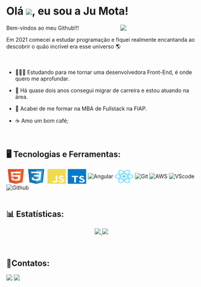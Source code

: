 
<h1 align="left">Olá <img src="https://raw.githubusercontent.com/kaueMarques/kaueMarques/master/hi.gif" height="30px">, eu sou a Ju Mota!</h1>

<img align="right" width="40%" src="https://github.com/jumotac/jumotac/assets/84103586/a9a7e522-b9e4-4217-9d71-0e8368cbf191">

Bem-vindos ao meu Github!!! 

Em 2021 comecei a estudar programação e fiquei realmente encantanda ao descobrir o quão incrível era esse universo 🌎  

</br>

- 👩🏻‍💻 Estudando para me tornar uma desenvolvedora Front-End, é onde quero me aprofundar.

- 🔭 Há quase dois anos consegui migrar de carreira e estou atuando na área.

- 🚀 Acabei de me formar na MBA de Fullstack na FIAP.

- ☕ Amo um bom café;

</br>

## 🖥️ Tecnologias e Ferramentas: 

<div style="display: inline_block">
  <img align="center" alt="HTML" height="40" width="50" src="https://raw.githubusercontent.com/devicons/devicon/master/icons/html5/html5-original.svg">
  <img align="center" alt="CSS" height="40" width="50" src="https://raw.githubusercontent.com/devicons/devicon/master/icons/css3/css3-original.svg">
  <img align="center" alt="Js" height="40" width="50" src="https://raw.githubusercontent.com/devicons/devicon/master/icons/javascript/javascript-plain.svg">
  <img align="center" alt="Ts" height="40" width="50" src="https://raw.githubusercontent.com/devicons/devicon/master/icons/typescript/typescript-plain.svg">
  <img align="center" alt="Angular" height="40" width="50" src="https://cdn.jsdelivr.net/gh/devicons/devicon@latest/icons/angular/angular-original.svg">
  <img align="center" alt="React" height="40" width="50" src="https://raw.githubusercontent.com/devicons/devicon/master/icons/react/react-original.svg">
  <img align="center" alt="Git" height="40" width="50" src="https://cdn.jsdelivr.net/gh/devicons/devicon/icons/git/git-original.svg">
  <img align="center" alt="AWS" height="40" width="50" src="https://cdn.jsdelivr.net/gh/devicons/devicon@latest/icons/amazonwebservices/amazonwebservices-plain-wordmark.svg">
  <img align="center" alt="VScode" height="40" width="50" src="https://cdn.jsdelivr.net/gh/devicons/devicon@latest/icons/vscode/vscode-original.svg">   
  <img align="center" alt="Github" height="40" width="50" src="https://cdn.jsdelivr.net/gh/devicons/devicon@latest/icons/github/github-original.svg">
</div>

</br>

## 📊 Estatísticas:   

<p align="center">
  <a href="https://github.com/jumotac">
    <img height="180em" src="https://github-readme-stats.vercel.app/api?username=jumotac&show_icons=true&theme=tokyonight&include_all_commits=true&count_private=true"/>
    <img height="180em" src="https://github-readme-stats.vercel.app/api/top-langs/?username=jumotac&layout=compact&langs_count=7&theme=tokyonight"/>
  </a>
</p>

</br>

## 📱Contatos:   
<div> 
  <a href="https://www.linkedin.com/in/jumotac/" target="_blank"><img src="https://img.shields.io/badge/-LinkedIn-%230077B5?style=for-the-badge&logo=linkedin&logoColor=white" target="_blank"></a> 
  <a href = "mailto:jmcarneiro@gmail.com"><img src="https://img.shields.io/badge/Gmail-D14836?style=for-the-badge&logo=gmail&logoColor=white" target="_blank"></a>
</div>  
